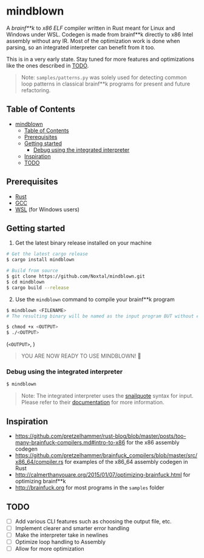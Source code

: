 # mindblown
A *brainf\*\*k* to *x86 ELF* compiler written in Rust meant for Linux and Windows under WSL. Codegen is made from brainf\*\*k directly to x86 Intel assembly without any IR. Most of the optimization work is done when parsing, so an integrated interpreter can benefit from it too. 

This is in a very early state. Stay tuned for more features and optimizations like the ones described in [TODO](#todo).

> Note:
`samples/patterns.py` was solely used for detecting common loop patterns in classical brainf\*\*k programs for present and future refactoring.

## Table of Contents
- [mindblown](#mindblown)
  - [Table of Contents](#table-of-contents)
  - [Prerequisites](#prerequisites)
  - [Getting started](#getting-started)
    - [Debug using the integrated interpreter](#debug-using-the-integrated-interpreter)
  - [Inspiration](#inspiration)
  - [TODO](#todo)

## Prerequisites
* [Rust](https://www.rust-lang.org/tools/install)
* [GCC](https://gcc.gnu.org/install/)
* [WSL](https://docs.microsoft.com/en-us/windows/wsl/install-win10) (for Windows users)


## Getting started
1. Get the latest binary release installed on your machine
```sh
# Get the latest cargo release
$ cargo install mindblown

# Build from source
$ git clone https://github.com/Noxtal/mindblown.git
$ cd mindblown
$ cargo build --release
```

2. Use the `mindblown` command to compile your brainf\*\*k program
```sh
$ mindblown <FILENAME>
# The resulting binary will be named as the input program BUT without extension

$ chmod +x <OUTPUT>
$ ./<OUTPUT>
```

(`<OUTPUT>`, )

> YOU ARE NOW READY TO USE MINDBLOWN! 🎉


### Debug using the integrated interpreter
```bash
$ mindblown
```

> Note: The integrated interpreter uses the [snailquote](https://github.com/euank/snailquote) syntax for input. Please refer to their [documentation](https://docs.rs/snailquote/latest/snailquote/fn.unescape.html) for more information.

## Inspiration
* https://github.com/pretzelhammer/rust-blog/blob/master/posts/too-many-brainfuck-compilers.md#intro-to-x86 for the x86 assembly codegen
* https://github.com/pretzelhammer/brainfuck_compilers/blob/master/src/x86_64/compiler.rs for examples of the x86_64 assembly codegen in Rust
* http://calmerthanyouare.org/2015/01/07/optimizing-brainfuck.html for optimizing brainf\*\*k
* http://brainfuck.org for most programs in the `samples` folder


## TODO
- [ ] Add various CLI features such as choosing the output file, etc.
- [ ] Implement clearer and smarter error handling
- [ ] Make the interpreter take in newlines
- [ ] Optimize loop handling to Assembly
- [ ] Allow for more optimization